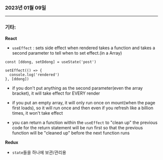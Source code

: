 ### 2023년 01월 09일

---


### **기타:**
**React**
- `useEffect` : sets side effect when rendered
takes a function and takes a second parameter to tell when to set effect.(in a Array)
```
const [ddong, setDdong] = useState('post')

setEffect(() => {
  console.log('rendered')
}, [ddong])
```
- if you don't put anything as the second parameter(even the array bracket), it will take effect for EVERY render

- if you put an empty array, it will only run once on mount(when the page first loads), so it will run once and then even if you refresh like a billion times, it won't take effect

- you can return a function within the `useEffect` to "clean up" the previous code for the return statement will be run first so that the previous function will be "cleaned up" before the next function runs



**Redux**
- `state`들을 하나에 보관/관리용